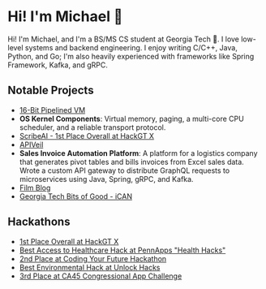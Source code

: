 # Hi! I'm Michael 👋

Hi! I'm Michael, and I'm a BS/MS CS student at Georgia Tech 🐝. I love low-level systems and backend engineering. I enjoy writing C/C++, Java, Python, and Go; I'm also heavily experienced with frameworks like Spring Framework, Kafka, and gRPC.

## Notable Projects
- [16-Bit Pipelined VM](https://github.com/michaelhyi/pipelined-vm)
- **OS Kernel Components**: Virtual memory, paging, a multi-core CPU scheduler, and a reliable transport protocol.
- [ScribeAI - 1st Place Overall at HackGT X](https://github.com/michaelhyi/scribeai)
- [APIVeil](https://github.com/michaelhyi/apiveil)
- **Sales Invoice Automation Platform**: A platform for a logistics company that generates pivot tables and bills invoices from Excel sales data. Wrote a custom API gateway to distribute GraphQL requests to microservices using Java, Spring, gRPC, and Kafka.
- [Film Blog](https://github.com/michaelhyi/film-blog)
- [Georgia Tech Bits of Good - iCAN](https://github.com/GTBitsofGood/ican)

## Hackathons

- [1st Place Overall at HackGT X](https://devpost.com/software/scribeai)
- [Best Access to Healthcare Hack at PennApps "Health Hacks"](https://devpost.com/software/n-a-dek950)
- [2nd Place at Coding Your Future Hackathon](https://devpost.com/software/chestray)
- [Best Environmental Hack at Unlock Hacks](https://devpost.com/software/leafx)
- [3rd Place at CA45 Congressional App Challenge](https://www.youtube.com/watch?v=oFE0Inj-pr8)

